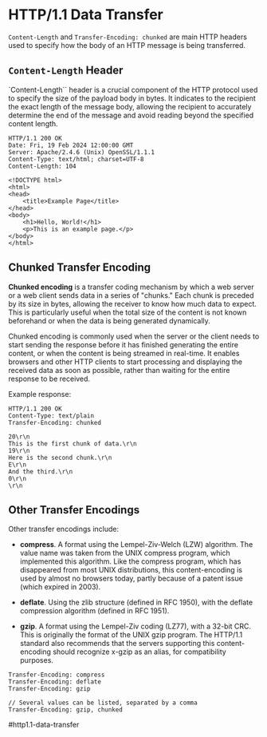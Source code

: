 # HTTP/1.1 Data Transfer

`Content-Length` and `Transfer-Encoding: chunked` are main HTTP headers used to specify how the body of an HTTP message is being transferred.

## `Content-Length` Header

`Content-Length`` header is a crucial component of the HTTP protocol used to specify the size of the payload body in bytes. It indicates to the recipient the exact length of the message body, allowing the recipient to accurately determine the end of the message and avoid reading beyond the specified content length.

```http
HTTP/1.1 200 OK
Date: Fri, 19 Feb 2024 12:00:00 GMT
Server: Apache/2.4.6 (Unix) OpenSSL/1.1.1
Content-Type: text/html; charset=UTF-8
Content-Length: 104

<!DOCTYPE html>
<html>
<head>
    <title>Example Page</title>
</head>
<body>
    <h1>Hello, World!</h1>
    <p>This is an example page.</p>
</body>
</html>
```

## Chunked Transfer Encoding

__Chunked encoding__ is a transfer coding mechanism by which a web server or a web client sends data in a series of "chunks." Each chunk is preceded by its size in bytes, allowing the receiver to know how much data to expect. This is particularly useful when the total size of the content is not known beforehand or when the data is being generated dynamically.

Chunked encoding is commonly used when the server or the client needs to start sending the response before it has finished generating the entire content, or when the content is being streamed in real-time. It enables browsers and other HTTP clients to start processing and displaying the received data as soon as possible, rather than waiting for the entire response to be received.

Example response:

```http
HTTP/1.1 200 OK
Content-Type: text/plain
Transfer-Encoding: chunked

20\r\n
This is the first chunk of data.\r\n
19\r\n
Here is the second chunk.\r\n
E\r\n
And the third.\r\n
0\r\n
\r\n
```

## Other Transfer Encodings

Other transfer encodings include:

* __compress__. A format using the Lempel-Ziv-Welch (LZW) algorithm. The value name was taken from the UNIX compress program, which implemented this algorithm. Like the compress program, which has disappeared from most UNIX distributions, this content-encoding is used by almost no browsers today, partly because of a patent issue (which expired in 2003).

* __deflate__. Using the zlib structure (defined in RFC 1950), with the deflate compression algorithm (defined in RFC 1951).

* __gzip__. A format using the Lempel-Ziv coding (LZ77), with a 32-bit CRC. This is originally the format of the UNIX gzip program. The HTTP/1.1 standard also recommends that the servers supporting this content-encoding should recognize x-gzip as an alias, for compatibility purposes.

```http
Transfer-Encoding: compress
Transfer-Encoding: deflate
Transfer-Encoding: gzip

// Several values can be listed, separated by a comma
Transfer-Encoding: gzip, chunked
```

#http1.1-data-transfer

